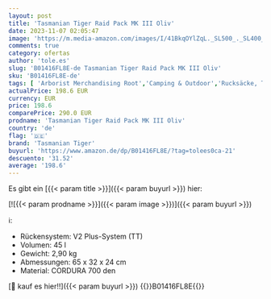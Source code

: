 ```yaml
---
layout: post
title: 'Tasmanian Tiger Raid Pack MK III Oliv'
date: 2023-11-07 02:05:47
image: 'https://m.media-amazon.com/images/I/41BkqOYlZqL._SL500_._SL400_.jpg'
comments: true
category: ofertas
author: 'tole.es'
slug: 'B01416FL8E-de Tasmanian Tiger Raid Pack MK III Oliv'
sku: 'B01416FL8E-de'
tags: [ 'Arborist Merchandising Root','Camping & Outdoor','Rucksäcke, Taschen & Zubehör','Self Service','Special Features Stores','Sport','Sport & Freizeit','Sport & Outdoor Aktivitäten, Bekleidung & Ausrüstung','Sports-Promotions','Trekkingrucksäcke','ef3a019d-6628-41d5-b303-291126686917_0','ef3a019d-6628-41d5-b303-291126686917_7401','tasmanian tiger','🇩🇪', ]
actualPrice: 198.6 EUR
currency: EUR
price: 198.6
comparePrice: 290.0 EUR
prodname: 'Tasmanian Tiger Raid Pack MK III Oliv'
country: 'de'
flag: '🇩🇪'
brand: 'Tasmanian Tiger'
buyurl: 'https://www.amazon.de/dp/B01416FL8E/?tag=tolees0ca-21'
descuento: '31.52'
average: '198.6'
---
```


Es gibt ein [{{< param title >}}]({{< param buyurl >}}) hier:

[![{{< param prodname >}}]({{< param image >}})]({{< param buyurl >}})

ℹ️:

- Rückensystem: V2 Plus-System (TT)
- Volumen: 45 l
- Gewicht: 2,90 kg
- Abmessungen: 65 x 32 x 24 cm
- Material: CORDURA 700 den

[🛒 kauf es hier!!]({{< param buyurl >}})
{{<world>}}B01416FL8E{{</world>}}
